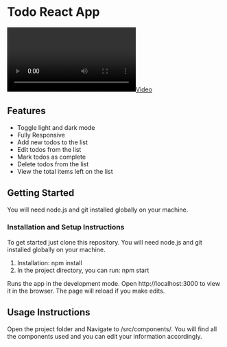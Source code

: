 # Todo React App

[![](assets/screenshot.mp4)](https://github.com/deed1996/Todo-App/assets/26143170/8002712d-cb5c-4ba5-8acd-9f5856c09374)

## Features 
- Toggle light and dark mode
- Fully Responsive
- Add new todos to the list
- Edit todos from the list
- Mark todos as complete
- Delete todos from the list
- View the total items left on the list

## Getting Started
You will need node.js and git installed globally on your machine.

### Installation and Setup Instructions
To get started just clone this repository. You will need node.js and git installed globally on your machine.

1. Installation: npm install
2. In the project directory, you can run: npm start

Runs the app in the development mode.
Open http://localhost:3000 to view it in the browser. The page will reload if you make edits.

## Usage Instructions
Open the project folder and Navigate to /src/components/.
You will find all the components used and you can edit your information accordingly.
